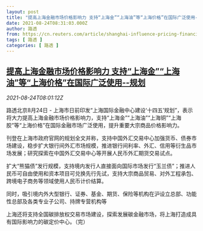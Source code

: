```yaml
---
layout: post
title: "提高上海金融市场价格影响力 支持“上海金”“上海油”等“上海价格”在国际广泛使用--规划"
date: 2021-08-24T08:31:03.000Z
author: 路透
from: https://cn.reuters.com/article/shanghai-influence-pricing-financial-082-idCNKBS2FP0GX
tags: [ 路透 ]
categories: [ 路透 ]
---
```

<!--1629793863000-->
[提高上海金融市场价格影响力 支持“上海金”“上海油”等“上海价格”在国际广泛使用--规划](https://cn.reuters.com/article/shanghai-influence-pricing-financial-082-idCNKBS2FP0GX)
------

<div>
<div><i>2021-08-24T08:01:12Z</i></div><p>路透北京8月24日 - 上海市日前印发“上海国际金融中心建设‘十四五’规划”，表示将大力提高上海金融市场价格影响力，支持“上海金”“上海油”“上海铜”“上海胶”等“上海价格”在国际金融市场广泛使用，提升重要大宗商品价格影响力。</p><p>刊登在上海市政府官网的规划全文并称，支持中国外汇交易中心加强货币、债券市场建设，稳步扩大银行间外汇市场规模，推进银行间利率、外汇、信用等衍生品市场发展；研究探索在中国外汇交易中心等开展人民币外汇期货交易试点。</p><p>扩大“熊猫债”发行规模，支持境内发行人直接面向国际市场发行“玉兰债”；推进人民币可自由使用和资本项目可兑换先行先试，支持大宗商品贸易、对外工程承包、跨境电子商务等领域使用人民币计价结算。</p><p>同时，吸引境内外大型银行、证券、基金、期货、保险等机构在沪设立总部、功能性总部及各类专业子公司、持牌专营机构等</p><p>上海还将支持全国碳排放权交易市场建设，探索发展碳金融市场，将上海打造成具有国际影响力的碳定价中心。（完）</p>
</div>
